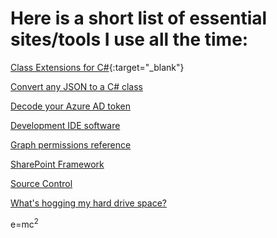 # Here is a short list of essential sites/tools I use all the time: 

[Class Extensions for C#](https://www.nuget.org/packages/Extensions.cs){:target="_blank"}

[Convert any JSON to a C# class](https://json2csharp.com)

[Decode your Azure AD token](https://jwt.ms)

[Development IDE software](https://visualstudio.com)

[Graph permissions reference](https://learn.microsoft.com/en-us/graph/permissions-reference)

[SharePoint Framework](https://learn.microsoft.com/en-us/sharepoint/dev/spfx/sharepoint-framework-overview)

[Source Control](https://github.com/cjvandyk)

[What's hogging my hard drive space?](https://sourceforge.net/projects/windirstat)

e=mc<sup>2</sup>
